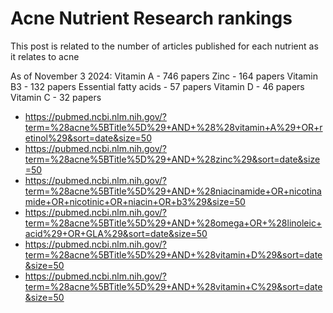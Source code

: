 # Acne Nutrient Research rankings

This post is related to the number of articles published for each nutrient as it relates to acne

As of November 3 2024:
Vitamin A - 746 papers
Zinc - 164 papers
Vitamin B3 - 132 papers
Essential fatty acids - 57 papers
Vitamin D - 46 papers
Vitamin C - 32 papers

- https://pubmed.ncbi.nlm.nih.gov/?term=%28acne%5BTitle%5D%29+AND+%28%28vitamin+A%29+OR+retinol%29&sort=date&size=50
- https://pubmed.ncbi.nlm.nih.gov/?term=%28acne%5BTitle%5D%29+AND+%28zinc%29&sort=date&size=50
- https://pubmed.ncbi.nlm.nih.gov/?term=%28acne%5BTitle%5D%29+AND+%28niacinamide+OR+nicotinamide+OR+nicotinic+OR+niacin+OR+b3%29&size=50
- https://pubmed.ncbi.nlm.nih.gov/?term=%28acne%5BTitle%5D%29+AND+%28omega+OR+%28linoleic+acid%29+OR+GLA%29&sort=date&size=50
- https://pubmed.ncbi.nlm.nih.gov/?term=%28acne%5BTitle%5D%29+AND+%28vitamin+D%29&sort=date&size=50
- https://pubmed.ncbi.nlm.nih.gov/?term=%28acne%5BTitle%5D%29+AND+%28vitamin+C%29&sort=date&size=50
